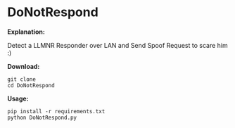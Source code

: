 # DoNotRespond

**Explanation:**

Detect a LLMNR Responder over LAN and Send Spoof Request to scare him :)

**Download:**

```
git clone 
cd DoNotRespond
```

**Usage:**

```
pip install -r requirements.txt
python DoNotRespond.py
```
